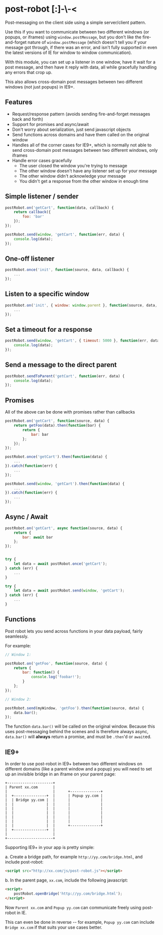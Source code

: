 # post-robot [:]-\\-<

Post-messaging on the client side using a simple server/client pattern.

Use this if you want to communicate between two different windows (or popups, or iframes) using `window.postMessage`,
but you don't like the fire-and-forget nature of `window.postMessage` (which doesn't tell you if your message got through, if there was an error, and isn't fully supported in even the latest versions of IE for window to window communication).

With this module, you can set up a listener in one window, have it wait for a post message, and then have it reply with data,
all while gracefully handling any errors that crop up.

This also allows cross-domain post messages between two different windows (not just popups) in IE9+.

## Features

- Request/response pattern (avoids sending fire-and-forget messages back and forth)
- Support for promises and async/await
- Don't worry about serialization, just send javascript objects
- Send functions across domains and have them called on the original window
- Handles all of the corner cases for IE9+, which is normally not able to send cross-domain post messages between two different windows, only iframes
- Handle error cases gracefully
  - The user closed the window you're trying to message
  - The other window doesn't have any listener set up for your message
  - The other window didn't acknowledge your message
  - You didn't get a response from the other window in enough time

## Simple listener / sender

```javascript
postRobot.on('getCart', function(data, callback) {
    return callback({
        foo: 'bar'
    });
});
```

```javascript
postRobot.send(window, 'getCart', function(err, data) {
    console.log(data);
});
```

## One-off listener

```javascript
postRobot.once('init', function(source, data, callback) {
    ...
});
```

## Listen to a specific window

```javascript
postRobot.on('init', { window: window.parent }, function(source, data, callback) {
    ...
});
```

## Set a timeout for a response

```javascript
postRobot.send(window, 'getCart', { timeout: 5000 }, function(err, data) {
    console.log(data);
});
```

## Send a message to the direct parent

```javascript
postRobot.sendToParent('getCart', function(err, data) {
    console.log(data);
});
```

## Promises

All of the above can be done with promises rather than callbacks

```javascript
postRobot.on('getCart', function(source, data) {
    return getFoo(data).then(function(bar) {
        return {
            bar: bar
        };
    });
});
```

```javascript
postRobot.once('getCart').then(function(data) {
    ...
}).catch(function(err) {
    ...
});
```

```javascript
postRobot.send(window, 'getCart').then(function(data) {
    ...
}).catch(function(err) {
    ...
});
```

## Async / Await

```javascript
postRobot.on('getCart', async function(source, data) {
    return {
        bar: await bar
    };
});
```

```javascript

try {
    let data = await postRobot.once('getCart');
} catch (err) {
    ...
}
```

```javascript
try {
    let data = await postRobot.send(window, 'getCart');
} catch (err) {
    ...
}
```

## Functions

Post robot lets you send across functions in your data payload, fairly seamlessly.

For example:

```javascript
// Window 1:

postRobot.on('getFoo', function(source, data) {
    return {
        bar: function() {
            console.log('foobar!');
        }
    };
});

// Window 2:

postRobot.send(myWindow, 'getFoo').then(function(source, data) {
    data.bar();
});
```

The function `data.bar()` will be called on the original window.
Because this uses post-messaging behind the scenes and is therefore always async, `data.bar()` will **always** return a promise, and must be `.then`'d or `await`ed.


## IE9+

In order to use post-robot in IE9+ between two different windows on different domains (like a parent window and a popup)
you will need to set up an invisible bridge in an iframe on your parent page:

```
+---------------------+
| Parent xx.com       |
|                     |      +--------------+
|  +---------------+  |      | Popup yy.com |
|  | Bridge yy.com |  |      |              |
|  |               |  |      |              |
|  |               |  |      |              |
|  |               |  |      |              |
|  |               |  |      |              |
|  |               |  |      |              |
|  |               |  |      +--------------+
|  +---------------+  |
|                     |
+---------------------+
```

Supporting IE9+ in your app is pretty simple:

a. Create a bridge path, for example `http://yy.com/bridge.html`, and include post-robot:

```html
<script src="http://xx.com/js/post-robot.js"></script>
```

b. In the parent page, `xx.com`, include the following javascript:

```html
<script>
    postRobot.openBridge('http://yy.com/bridge.html');
</script>
```

Now `Parent xx.com` and `Popup yy.com` can communicate freely using post-robot in IE.

This can even be done in reverse -- for example, `Popup yy.com` can include `Bridge xx.com` if that suits your use cases better.
